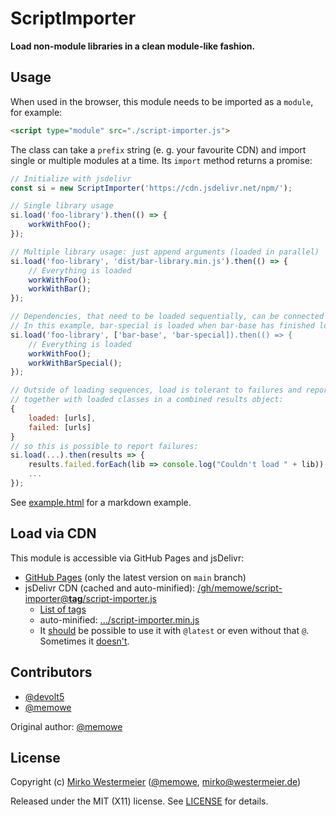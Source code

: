 # ScriptImporter

**Load non-module libraries in a clean module-like fashion.**

## Usage

When used in the browser, this module needs to be imported as a `module`, for example:

```html
<script type="module" src="./script-importer.js">
```

The class can take a `prefix` string (e. g. your favourite CDN) and import single or multiple modules at a time. Its `import` method returns a promise:

```javascript
// Initialize with jsdelivr
const si = new ScriptImporter('https://cdn.jsdelivr.net/npm/');

// Single library usage
si.load('foo-library').then(() => {
    workWithFoo();
});

// Multiple library usage: just append arguments (loaded in parallel)
si.load('foo-library', 'dist/bar-library.min.js').then(() => {
    // Everything is loaded
    workWithFoo();
    workWithBar();
});

// Dependencies, that need to be loaded sequentially, can be connected via an array.
// In this example, bar-special is loaded when bar-base has finished loading:
si.load('foo-library', ['bar-base', 'bar-special]).then(() => {
    // Everything is loaded
    workWithFoo();
    workWithBarSpecial();
});

// Outside of loading sequences, load is tolerant to failures and reports them
// together with loaded classes in a combined results object:
{
    loaded: [urls],
    failed: [urls]
}
// so this is possible to report failures:
si.load(...).then(results => {
    results.failed.forEach(lib => console.log("Couldn't load " + lib));
    ...
});
```

See [example.html][example] for a markdown example.

## Load via CDN

This module is accessible via GitHub Pages and jsDelivr:

- [GitHub Pages][ghp] (only the latest version on `main` branch)
- jsDelivr CDN (cached and auto-minified): [/gh/memowe/script-importer@**tag**/script-importer.js][jsd]
    - [List of tags][sitags]
    - auto-minified: [.../script-importer.min.js][jsdmin]
    - It [should][jsdgh] be possible to use it with `@latest` or even without that `@`. Sometimes it [doesn't][jsdbug].

## Contributors

- [\@devolt5][devolt5]
- [\@memowe][mgh]

Original author: [\@memowe][mgh]

## License

Copyright (c) [Mirko Westermeier][mirko] ([\@memowe][mgh], [mirko@westermeier.de][mmail])

Released under the MIT (X11) license. See [LICENSE][mit] for details.

[example]: example.html
[ghp]: https://memowe.github.io/script-importer/script-importer.js
[jsd]: https://cdn.jsdelivr.net/gh/memowe/script-importer@v0.2/script-importer.js
[sitags]: https://github.com/memowe/script-importer/tags
[jsdmin]: https://cdn.jsdelivr.net/gh/memowe/script-importer@v0.2/script-importer.min.js
[jsdgh]: https://www.jsdelivr.com/?docs=gh
[jsdbug]: https://github.com/jsdelivr/jsdelivr/issues/18216
[devolt5]: https://github.com/devolt5
[mgh]: https://github.com/memowe
[mirko]: https://mirko.westermeier.de
[mmail]: mailto:mirko@westermeier.de
[mit]: LICENSE
